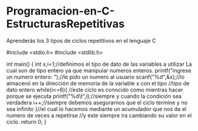 # Programacion-en-C-EstructurasRepetitivas
Aprenderás los 3 tipos de ciclos repetitivos en el lenguaje C
 
#include <stdio.h>
#include <stdlib.h>

int main()
{ 
    int x,i=1;//definimos el tipo de dato de las variables a utilizar
    La cual son de tipo entero ya que manipular numeros enteros.
    printf("ingrese un numero entero: ");//le pido un numero al usuario 
    scanf("%d",&x);//lo almacenó en la dirección de memoria de la variable x con el tipo
    //tipo de dato entero
    while(i<=6){ //este ciclo es conocido como mientras hacer porque se ejecuta
      printf("%d\t",i);//siempre y cuando la condición sea verdadera
      i++;//siempre debemos asegurarnos que el ciclo termine y no sea infinito 
    }//el cual lo hacemos mediante un acumulador que nos da el numero de veces a repetirse
     //y este siempre ira cambiando su valor en el ciclo.
    return 0;
}
